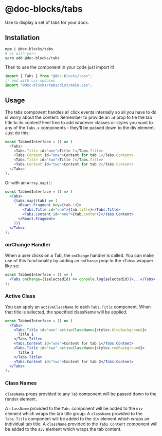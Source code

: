 # @doc-blocks/tabs

Use to display a set of tabs for your docs.

## Installation

```sh
npm i @doc-blocks/tabs
# or with yarn
yarn add @doc-blocks/tabs
```

Then to use the component in your code just import it!

```js
import { Tabs } from "@doc-blocks/tabs";
// and with css-modules
import "@doc-blocks/tabs/dist/main.css";
```

## Usage

The tabs component handles all click events internally so all you have to do is worry about the content. Remember to provide an `id` prop to tie the tab title to its content!
Feel free to add whatever classes or styles you want to any of the `Tabs.x` components - they'll be passed down to the div element.
Just do this:

```js
const TabbedInterface = () => (
  <Tabs>
    <Tabs.Title id="one">Title 1</Tabs.Title>
    <Tabs.Content id="one">Content for tab 1</Tabs.Content>
    <Tabs.Title id="two">Title 2</Tabs.Title>
    <Tabs.Content id="two">Content for tab 2</Tabs.Content>
  </Tabs>
);
```

Or with an `Array.map()`:

```jsx
const TabbedInterface = () => (
  <Tabs>
    {tabs.map((tab) => (
      <React.Fragment key={tab.id}>
        <Tabs.Title id="one">{tab.title}</Tabs.Title>
        <Tabs.Content id="one">{tab.content}</Tabs.Content>
      </React.Fragment>
    ))}
  </Tabs>
);
```

### onChange Handler

When a user clicks on a Tab, the `onChange` handler is called. You can make use of this functionality by adding an `onChange` prop to the `<Tabs>` wrapper like so:

```jsx
const TabbedInterface = () => (
  <Tabs onChange={(selectedId) => console.log(selectedId)}>...</Tabs>
);
```

### Active Class

You can apply an `activeClassName` to each `Tabs.Title` component. When that title is selected, the specified className will be applied.

```jsx
const TabbedInterface = () => (
  <Tabs>
    <Tabs.Title id="one" activeClassName={styles.blueBackground}>
      Title 1
    </Tabs.Title>
    <Tabs.Content id="one">Content for tab 1</Tabs.Content>
    <Tabs.Title id="two" activeClassName={styles.redBackground}>
      Title 2
    </Tabs.Title>
    <Tabs.Content id="two">Content for tab 2</Tabs.Content>
  </Tabs>
);
```

### Class Names

`className` props provided to any `Tab` component will be passed down to the render element.

A `className` provided to the `Tabs` component will be added to the `div` element which wraps the tab title group.
A `className` provided to the `Tabs.Title` component will be added to the `div` element which wraps an individual tab title.
A `className` provided to the `Tabs.Content` component will be added to the `div` element which wraps the tab content.
